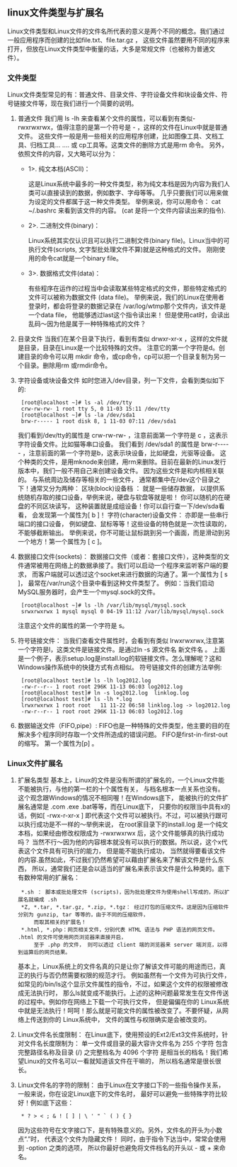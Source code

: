 ## linux文件类型与扩展名
Linux文件类型和Linux文件的文件名所代表的意义是两个不同的概念。我们通过一般应用程序而创建的比如file.txt、file.tar.gz ，
这些文件虽然要用不同的程序来打开，但放在Linux文件类型中衡量的话，大多是常规文件（也被称为普通文件）。

### 文件类型
Linux文件类型常见的有：普通文件、目录文件、字符设备文件和块设备文件、符号链接文件等，现在我们进行一个简要的说明。

1. 普通文件
    我们用 ls -lh 来查看某个文件的属性，可以看到有类似-rwxrwxrwx，值得注意的是第一个符号是 - ，这样的文件在Linux中就是普通文件。
    这些文件一般是用一些相关的应用程序创建，比如图像工具、文档工具、归档工具... .... 或 cp工具等。这类文件的删除方式是用rm 命令。
    另外，依照文件的内容，又大略可以分为：

    * 1>. 纯文本档(ASCII)：

        这是Linux系统中最多的一种文件类型，称为纯文本档是因为内容为我们人类可以直接读到的数据，例如数字、字母等等。
        几乎只要我们可以用来做为设定的文件都属于这一种文件类型。 举例来说，你可以用命令： cat ~/.bashrc 来看到该文件的内容。
        (cat 是将一个文件内容读出来的指令).
    * 2>. 二进制文件(binary)：

        Linux系统其实仅认识且可以执行二进制文件(binary file)。Linux当中的可执行文件(scripts, 文字型批处理文件不算)就是这种格式的文件。
         刚刚使用的命令cat就是一个binary file。
    * 3>. 数据格式文件(data)：

        有些程序在运作的过程当中会读取某些特定格式的文件，那些特定格式的文件可以被称为数据文件 (data file)。
        举例来说，我们的Linux在使用者登录时，都会将登录的数据记录在 /var/log/wtmp那个文件内，该文件是一个data file，
        他能够透过last这个指令读出来！ 但是使用cat时，会读出乱码～因为他是属于一种特殊格式的文件？

2. 目录文件
    当我们在某个目录下执行，看到有类似 drwxr-xr-x ，这样的文件就是目录，目录在Linux是一个比较特殊的文件。
    注意它的第一个字符是d。创建目录的命令可以用 mkdir 命令，或cp命令，cp可以把一个目录复制为另一个目录。删除用rm 或rmdir命令。

3. 字符设备或块设备文件
    如时您进入/dev目录，列一下文件，会看到类似如下的:

        [root@localhost ~]# ls -al /dev/tty
        crw-rw-rw- 1 root tty 5, 0 11-03 15:11 /dev/tty
        [root@localhost ~]# ls -la /dev/sda1
        brw-r----- 1 root disk 8, 1 11-03 07:11 /dev/sda1
    我们看到/dev/tty的属性是 crw-rw-rw- ，注意前面第一个字符是 c ，这表示字符设备文件。比如猫等串口设备。
    我们看到 /dev/sda1 的属性是 brw-r----- ，注意前面的第一个字符是b，这表示块设备，比如硬盘，光驱等设备。
    这个种类的文件，是用mknode来创建，用rm来删除。目前在最新的Linux发行版本中，我们一般不用自己来创建设备文件。
    因为这些文件是和内核相关联的。
    与系统周边及储存等相关的一些文件， 通常都集中在/dev这个目录之下！通常又分为两种：
    区块(block)设备档 ：
    就是一些储存数据， 以提供系统随机存取的接口设备，举例来说，硬盘与软盘等就是啦！ 你可以随机的在硬盘的不同区块读写，
    这种装置就是成组设备！你可以自行查一下/dev/sda看看， 会发现第一个属性为[ b ]！
    字符(character)设备文件：
    亦即是一些串行端口的接口设备， 例如键盘、鼠标等等！这些设备的特色就是一次性读取的，不能够截断输出。
    举例来说，你不可能让鼠标跳到另一个画面，而是滑动到另一个地方！第一个属性为 [ c ]。

4. 数据接口文件(sockets)：
    数据接口文件（或者：套接口文件），这种类型的文件通常被用在网络上的数据承接了。我们可以启动一个程序来监听客户端的要求，
    而客户端就可以透过这个socket来进行数据的沟通了。第一个属性为 [ s ]， 最常在/var/run这个目录中看到这种文件类型了。
    例如：当我们启动MySQL服务器时，会产生一个mysql.sock的文件。

        [root@localhost ~]# ls -lh /var/lib/mysql/mysql.sock
        srwxrwxrwx 1 mysql mysql 0 04-19 11:12 /var/lib/mysql/mysql.sock
    注意这个文件的属性的第一个字符是 s。

5. 符号链接文件：
    当我们查看文件属性时，会看到有类似 lrwxrwxrwx,注意第一个字符是l，这类文件是链接文件。是通过ln -s 源文件名 新文件名 。
    上面是一个例子，表示setup.log是install.log的软链接文件。怎么理解呢？这和Windows操作系统中的快捷方式有点相似。
    符号链接文件的创建方法举例:

        [root@localhost test]# ls -lh log2012.log
        -rw-r--r-- 1 root root 296K 11-13 06:03 log2012.log
        [root@localhost test]# ln -s log2012.log  linklog.log
        [root@localhost test]# ls -lh *.log
        lrwxrwxrwx 1 root root   11 11-22 06:58 linklog.log -> log2012.log
        -rw-r--r-- 1 root root 296K 11-13 06:03 log2012.log

6. 数据输送文件（FIFO,pipe）:
    FIFO也是一种特殊的文件类型，他主要的目的在解决多个程序同时存取一个文件所造成的错误问题。 FIFO是first-in-first-out的缩写。
    第一个属性为[p] 。

### Linux文件扩展名
1. 扩展名类型
    基本上，Linux的文件是没有所谓的扩展名的，一个Linux文件能不能被执行，与他的第一栏的十个属性有关， 与档名根本一点关系也没有。
    这个观念跟Windows的情况不相同喔！在Windows底下， 能被执行的文件扩展名通常是 .com .exe .bat等等，而在Linux底下，
    只要你的权限当中具有x的话，例如[ -rwx-r-xr-x ] 即代表这个文件可以被执行。不过，可以被执行跟可以执行成功是不一样的～举例来说，
    在root家目录下的install.log 是一个纯文本档，如果经由修改权限成为 -rwxrwxrwx 后，这个文件能够真的执行成功吗？
    当然不行～因为他的内容根本就没有可以执行的数据。所以说，这个x代表这个文件具有可执行的能力， 但是能不能执行成功，
    当然就得要看该文件的内容.虽然如此，不过我们仍然希望可以藉由扩展名来了解该文件是什么东西，
    所以，通常我们还是会以适当的扩展名来表示该文件是什么种类的。底下有数种常用的扩展名：

        *.sh ： 脚本或批处理文件 (scripts)，因为批处理文件为使用shell写成的，所以扩展名就编成 .sh
        *Z, *.tar, *.tar.gz, *.zip, *.tgz： 经过打包的压缩文件。这是因为压缩软件分别为 gunzip, tar 等等的，由于不同的压缩软件，
            而取其相关的扩展名！
        *.html, *.php：网页相关文件，分别代表 HTML 语法与 PHP 语法的网页文件。 .html 的文件可使用网页浏览器来直接开启，
            至于 .php 的文件， 则可以透过 client 端的浏览器来 server 端浏览，以得到运算后的网页结果。
    基本上，Linux系统上的文件名真的只是让你了解该文件可能的用途而已，真正的执行与否仍然需要权限的规范才行。
    例如虽然有一个文件为可执行文件，如常见的/bin/ls这个显示文件属性的指令，不过，如果这个文件的权限被修改成无法执行时，
    那么ls就变成不能执行。上述的这种问题最常发生在文件传送的过程中。例如你在网络上下载一个可执行文件，
    但是偏偏在你的 Linux系统中就是无法执行！呵呵！那么就是可能文件的属性被改变了。不要怀疑，从网络上传送到你的 Linux系统中，
    文件的属性与权限确实是会被改变的。

2. Linux文件名长度限制：
    在Linux底下，使用预设的Ext2/Ext3文件系统时，针对文件名长度限制为：
    单一文件或目录的最大容许文件名为 255 个字符
    包含完整路径名称及目录 (/) 之完整档名为 4096 个字符
    是相当长的档名！我们希望Linux的文件名可以一看就知道该文件在干嘛的， 所以档名通常是很长很长。

3. Linux文件名的字符的限制：
    由于Linux在文字接口下的一些指令操作关系，一般来说，你在设定Linux底下的文件名时， 最好可以避免一些特殊字符比较好！例如底下这些：

        * ? > < ; & ! [ ] | \ ' " ` ( ) { }
    因为这些符号在文字接口下，是有特殊意义的。另外，文件名的开头为小数点“.”时， 代表这个文件为隐藏文件！
    同时，由于指令下达当中，常常会使用到 -option 之类的选项， 所以你最好也避免将文件档名的开头以 - 或 + 来命名。